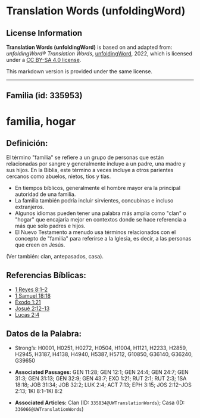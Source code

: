 # Translation Words (unfoldingWord)

## License Information

**Translation Words (unfoldingWord)** is based on and adapted from: _unfoldingWord® Translation Words_, [unfoldingWord](https://unfoldingword.org/utw), 2022, which is licensed under a [CC BY-SA 4.0 license](https://creativecommons.org/licenses/by-sa/4.0/legalcode.en).

This markdown version is provided under the same license.



--------------------------------

## Familia (id: 335953)

familia, hogar
==============

Definición:
-----------

El término "familia" se refiere a un grupo de personas que están relacionadas por sangre y generalmente incluye a un padre, una madre y sus hijos. En la Biblia, este término a veces incluye a otros parientes cercanos como abuelos, nietos, tíos y tías.

* En tiempos bíblicos, generalmente el hombre mayor era la principal autoridad de una familia.
* La familia también podría incluir sirvientes, concubinas e incluso extranjeros.
* Algunos idiomas pueden tener una palabra más amplia como "clan" o "hogar" que encajaría mejor en contextos donde se hace referencia a más que solo padres e hijos.
* El Nuevo Testamento a menudo usa términos relacionados con el concepto de "familia" para referirse a la Iglesia, es decir, a las personas que creen en Jesús.

(Ver también: clan, antepasados, casa).

Referencias Bíblicas:
---------------------

* [1 Reyes 8:1–2](https://ref.ly/1Kgs8:1-1Kgs8:2)
* [1 Samuel 18:18](https://ref.ly/1Sam18:18)
* [Éxodo 1:21](https://ref.ly/Exod1:21)
* [Josué 2:12–13](https://ref.ly/Josh2:12-Josh2:13)
* [Lucas 2:4](https://ref.ly/Luke2:4)

Datos de la Palabra:
--------------------

* Strong’s: H0001, H0251, H0272, H0504, H1004, H1121, H2233, H2859, H2945, H3187, H4138, H4940, H5387, H5712, G10850, G36140, G36240, G39650

* **Associated Passages:** GEN 11:28; GEN 12:1; GEN 24:4; GEN 24:7; GEN 31:3; GEN 31:13; GEN 32:9; GEN 43:7; EXO 1:21; RUT 2:1; RUT 2:3; 1SA 18:18; JOB 31:34; JOB 32:2; LUK 2:4; ACT 7:13; EPH 3:15; JOS 2:12–JOS 2:13; 1KI 8:1–1KI 8:2
* **Associated Articles:** Clan (ID: `335834@UWTranslationWords`); Casa (ID: `336066@UWTranslationWords`)

